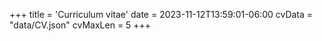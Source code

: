 +++
title = 'Curriculum vitae'
date = 2023-11-12T13:59:01-06:00
cvData = "data/CV.json"
cvMaxLen = 5
+++


